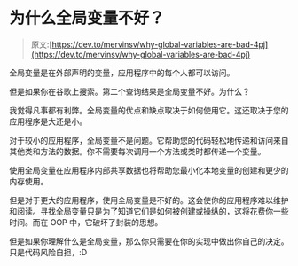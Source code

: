 # 为什么全局变量不好？

> 原文:[https://dev.to/mervinsv/why-global-variables-are-bad-4pj](https://dev.to/mervinsv/why-global-variables-are-bad-4pj)

全局变量是在外部声明的变量，应用程序中的每个人都可以访问。

但是如果你在谷歌上搜索。第二个查询结果是全局变量不好。为什么？

我觉得凡事都有利弊。全局变量的优点和缺点取决于如何使用它。这还取决于您的应用程序是大还是小。

对于较小的应用程序，全局变量不是问题。它帮助您的代码轻松地传递和访问来自其他类和方法的数据。你不需要每次调用一个方法或类时都传递一个变量。

使用全局变量在应用程序内部共享数据也将帮助您最小化本地变量的创建和更少的内存使用。

但是对于更大的应用程序，使用全局变量是不好的。这会使你的应用程序难以维护和阅读。寻找全局变量只是为了知道它们是如何被创建或操纵的，这将花费你一些时间。而在 OOP 中，它破坏了封装的思想。

但是如果你理解什么是全局变量，那么你只需要在你的实现中做出你自己的决定。只是代码风险自担，:D
